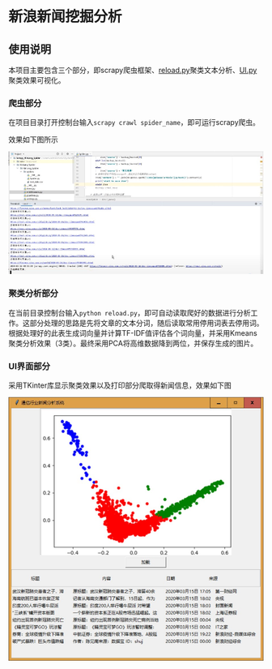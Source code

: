 # 新浪新闻挖掘分析

## 使用说明

本项目主要包含三个部分，即scrapy爬虫框架、[reload.py](reload.py)聚类文本分析、[UI.py](UI.py)聚类效果可视化。

### 爬虫部分

在项目目录打开控制台输入`scrapy crawl spider_name`，即可运行scrapy爬虫。

效果如下图所示

![img](img/effect.jpg)

### 聚类分析部分

在当前目录控制台输入`python reload.py`，即可自动读取爬好的数据进行分析工作。这部分处理的思路是先将文章的文本分词，随后读取常用停用词表去停用词。根据处理好的此表生成词向量并计算TF-IDF值评估各个词向量，并采用Kmeans聚类分析效果（3类）。最终采用PCA将高维数据降到两位，并保存生成的图片。

### UI界面部分

采用TKinter库显示聚类效果以及打印部分爬取得新闻信息，效果如下图

![img](img/UIAns.jpg)